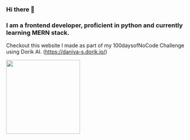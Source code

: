 ### Hi there 👋
### I am a frontend developer, proficient in python and currently learning MERN stack. 

Checkout this website I made as part of my 100daysofNoCode Challenge using Dorik AI.
(https://daniya-s.dorik.io/)

<a href="https://github.com/daniya-sohail26/convoychat">
  <img height=200 align="center" src="https://github-readme-stats.vercel.app/api/top-langs?username=daniya-sohail26&layout=compact&langs_count=8&card_width=320" />
</a>

